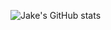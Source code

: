 ![Jake's GitHub stats](https://github-readme-stats.vercel.app/api?username=JakeSamoyed&theme=transparent&show=reviews,discussions_started,discussions_answered,prs_merged,prs_merged_percentage&show_icons=true)
